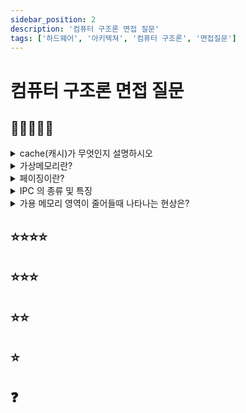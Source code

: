 ```yaml
---
sidebar_position: 2
description: '컴퓨터 구조론 면접 질문'
tags: ['하드웨어', '아키텍쳐', '컴퓨터 구조론', '면접질문']
---
```


# 컴퓨터 구조론 면접 질문

## 🌟🌟🌟🌟🌟

<details>
<summary>cache(캐시)가 무엇인지 설명하시오</summary>
<div markdown="1">

추가예정

</div>
</details>

<details>
<summary>가상메모리란?</summary>
<div markdown="1">

추가예정

</div>
</details>

<details>
<summary>페이징이란?</summary>
<div markdown="1">

추가예정

</div>
</details>

<details>
<summary>IPC 의 종류 및 특징</summary>
<div markdown="1">

추가예정

</div>
</details>

<details>
<summary>가용 메모리 영역이 줄어들때 나타나는 현상은?</summary>
<div markdown="1">

추가예정

</div>
</details>

## ⭐⭐⭐⭐

## ⭐⭐⭐

## ⭐⭐

## ⭐

## ❓
